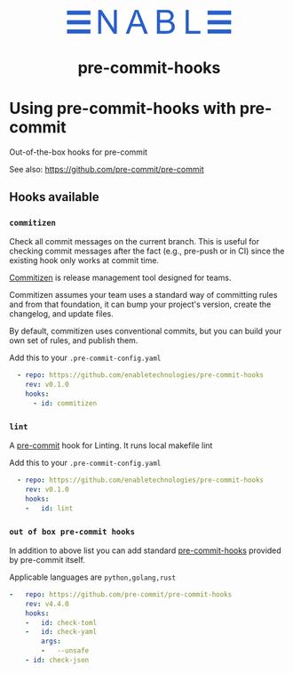 <p align="center">
  <img width="300px" src="./logo.png">
</p>

<h1 align="center">pre-commit-hooks</h1>




# Using pre-commit-hooks with pre-commit

Out-of-the-box hooks for pre-commit

See also: https://github.com/pre-commit/pre-commit


## Hooks available

### `commitizen`

Check all commit messages on the current branch. This is useful for checking commit messages after the fact (e.g., pre-push or in CI) since the existing hook only works at commit time.

[Commitizen](https://commitizen-tools.github.io/commitizen/) is release management tool designed for teams.

Commitizen assumes your team uses a standard way of committing rules and from that foundation, it can bump your project's version, create the changelog, and update files.

By default, commitizen uses conventional commits, but you can build your own set of rules, and publish them.

Add this to your `.pre-commit-config.yaml`

```yaml
  - repo: https://github.com/enabletechnologies/pre-commit-hooks
    rev: v0.1.0 
    hooks:
      - id: commitizen
```

### `lint`

A [pre-commit](https://pre-commit.com/) hook for Linting. It runs local makefile lint

Add this to your `.pre-commit-config.yaml`

```yaml
  - repo: https://github.com/enabletechnologies/pre-commit-hooks
    rev: v0.1.0 
    hooks:
    -   id: lint
```

### `out of box pre-commit hooks`

In addition to above list you can add standard [pre-commit-hooks](https://pre-commit.com/hooks.html) provided by pre-commit itself. 

Applicable languages are `python,golang,rust`

```yaml
-   repo: https://github.com/pre-commit/pre-commit-hooks
    rev: v4.4.0
    hooks:
    -   id: check-toml
    -   id: check-yaml
        args:
        -   --unsafe
    - id: check-json
```